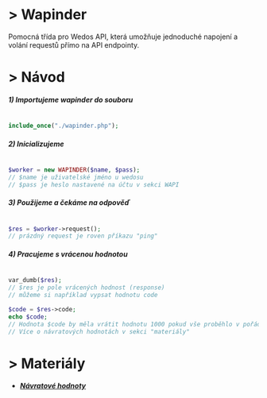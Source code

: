 # > Wapinder

Pomocná třída pro Wedos API, která umožňuje jednoduché napojení a volání requestů přímo na API endpointy.

# > Návod

##### 1)  Importujeme wapinder do souboru
```php

include_once("./wapinder.php");

```
##### 2)  Inicializujeme
```php

$worker = new WAPINDER($name, $pass);
// $name je uživatelské jméno u wedosu
// $pass je heslo nastavené na účtu v sekci WAPI

```

##### 3)  Použijeme a čekáme na odpověď
```php

$res = $worker->request();
// prázdný request je roven příkazu "ping"

```

##### 4)  Pracujeme s vrácenou hodnotou

```php

var_dumb($res);
// $res je pole vrácených hodnost (response)
// můžeme si například vypsat hodnotu code

$code = $res->code;
echo $code;
// Hodnota $code by měla vrátit hodnotu 1000 pokud vše proběhlo v pořádku.
// Více o návratových hodnotách v sekci "materiály"

```


# > Materiály
* ##### [Návratové hodnoty](https://kb.wedos.com/cs/wapi/navratove-kody.html)
